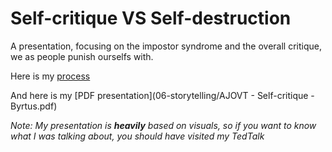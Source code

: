 # Self-critique VS Self-destruction
A presentation, focusing on the impostor syndrome and the overall critique, we as people punish ourselfs with.

Here is my [process](process.md)

And here is my [PDF presentation](06-storytelling/AJOVT - Self-critique - Byrtus.pdf)

<em>Note: My presentation is <b>heavily</b> based on visuals, so if you want to know what I was talking about, you should have visited my TedTalk</em>
